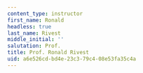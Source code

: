 ```yaml
---
content_type: instructor
first_name: Ronald
headless: true
last_name: Rivest
middle_initial: ''
salutation: Prof.
title: Prof. Ronald Rivest
uid: a6e526cd-bd4e-23c3-79c4-08e53fa35c4a
---
```

